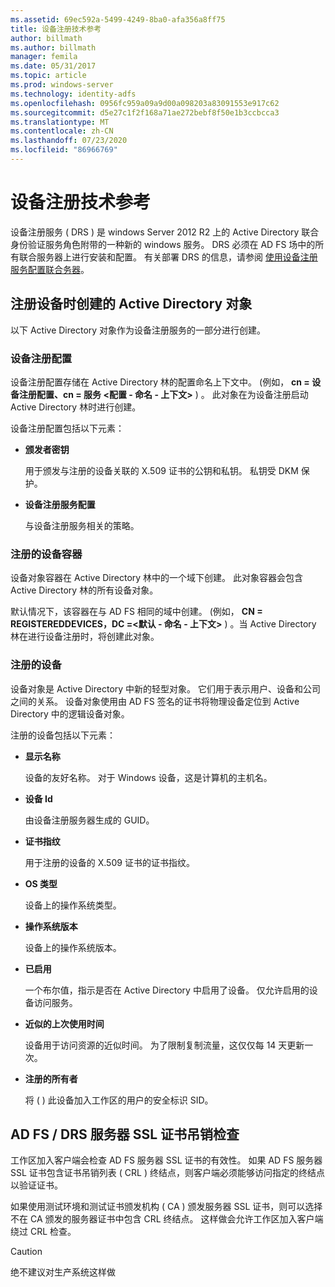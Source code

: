 ```yaml
---
ms.assetid: 69ec592a-5499-4249-8ba0-afa356a8ff75
title: 设备注册技术参考
author: billmath
ms.author: billmath
manager: femila
ms.date: 05/31/2017
ms.topic: article
ms.prod: windows-server
ms.technology: identity-adfs
ms.openlocfilehash: 0956fc959a09a9d00a098203a83091553e917c62
ms.sourcegitcommit: d5e27c1f2f168a71ae272bebf8f50e1b3ccbcca3
ms.translationtype: MT
ms.contentlocale: zh-CN
ms.lasthandoff: 07/23/2020
ms.locfileid: "86966769"
---
```

# <a name="device-registration-technical-reference"></a>设备注册技术参考
设备注册服务 \( DRS \) 是 windows Server 2012 R2 上的 Active Directory 联合身份验证服务角色附带的一种新的 windows 服务。  DRS 必须在 AD FS 场中的所有联合服务器上进行安装和配置。  有关部署 DRS 的信息，请参阅 [使用设备注册服务配置联合务器](/previous-versions/windows/it-pro/windows-server-2012-R2-and-2012/dn486831(v=ws.11))。  
  
## <a name="active-directory-objects-created-when-a-device-is-registered"></a>注册设备时创建的 Active Directory 对象  
以下 Active Directory 对象作为设备注册服务的一部分进行创建。  
  
### <a name="device-registration-configuration"></a>设备注册配置  
设备注册配置存储在 Active Directory 林的配置命名上下文中。 \(例如， **cn \= 设备注册配置、cn \= 服务 <配置 \- 命名 \- 上下文>** \) 。 此对象在为设备注册启动 Active Directory 林时进行创建。  
  
设备注册配置包括以下元素：  
  
-   **颁发者密钥**  
  
    用于颁发与注册的设备关联的 X.509 证书的公钥和私钥。  私钥受 DKM 保护。  
  
-   **设备注册服务配置**  
  
    与设备注册服务相关的策略。  
  
### <a name="registered-devices-container"></a>注册的设备容器  
设备对象容器在 Active Directory 林中的一个域下创建。  此对象容器会包含 Active Directory 林的所有设备对象。  
  
默认情况下，该容器在与 AD FS 相同的域中创建。  \(例如， **CN \= REGISTEREDDEVICES，DC \=<默认 \- 命名 \- 上下文>** \) 。当 Active Directory 林在进行设备注册时，将创建此对象。  
  
### <a name="registered-devices"></a>注册的设备  
设备对象是 Active Directory 中新的轻型对象。  它们用于表示用户、设备和公司之间的关系。  设备对象使用由 AD FS 签名的证书将物理设备定位到 Active Directory 中的逻辑设备对象。  
  
注册的设备包括以下元素：  
  
-   **显示名称**  
  
    设备的友好名称。  对于 Windows 设备，这是计算机的主机名。  
  
-   **设备 Id**  
  
    由设备注册服务器生成的 GUID。  
  
-   **证书指纹**  
  
    用于注册的设备的 X.509 证书的证书指纹。  
  
-   **OS 类型**  
  
    设备上的操作系统类型。  
  
-   **操作系统版本**  
  
    设备上的操作系统版本。  
  
-   **已启用**  
  
    一个布尔值，指示是否在 Active Directory 中启用了设备。  仅允许启用的设备访问服务。  
  
-   **近似的上次使用时间**  
  
    设备用于访问资源的近似时间。  为了限制复制流量，这仅仅每 14 天更新一次。  
  
-   **注册的所有者**  
  
    将 \( \) 此设备加入工作区的用户的安全标识 SID。  
  
## <a name="ad-fsdrs-server-ssl-certificate-revocation-checking"></a>AD FS \/ DRS 服务器 SSL 证书吊销检查  
工作区加入客户端会检查 AD FS 服务器 SSL 证书的有效性。  如果 AD FS 服务器 SSL 证书包含证书吊销列表 \( CRL \) 终结点，则客户端必须能够访问指定的终结点以验证证书。  
  
如果使用测试环境和测试证书颁发机构 \( CA \) 颁发服务器 SSL 证书，则可以选择不在 CA 颁发的服务器证书中包含 CRL 终结点。  这样做会允许工作区加入客户端绕过 CRL 检查。  
  
> [!CAUTION]  
> 绝不建议对生产系统这样做  
  
